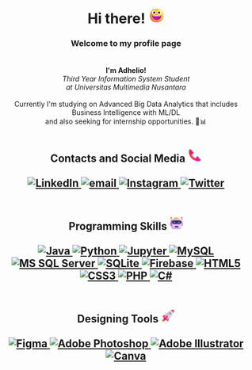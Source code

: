 <h1 align="center">Hi there! <img src="https://github.com/Adhelio/Adhelio/blob/main/assets/Grinning_Face.png" width="32px" alt="😃"></h1>

<h3 align="center">
  Welcome to my profile page<br><br>
</h3>

<p align="center">
  <b>I'm Adhelio!</b><br>
  <i>Third Year Information System Student<br>at Universitas Multimedia Nusantara</i><br><br>
  Currently I'm studying on Advanced Big Data Analytics that includes Business Intelligence with ML/DL<br>
  and also seeking for internship opportunities. 📑📊<br>
</p>

#

<h2 align="center">
  Contacts and Social Media <img src="https://github.com/Adhelio/Adhelio/blob/main/assets/Telephone_Receiver.png" width="28px" alt="📞"><br><br>
  
  <a href="https://www.linkedin.com/in/adhelio">
        <img src="https://img.shields.io/badge/LinkedIn-0072B1?logo=linkedin" alt="LinkedIn">
    </a>
    <a href="mailto:adhelio.reyhandro@gmail.com">
        <img src="https://img.shields.io/badge/Email-D14836?logo=gmail&logoColor=white" alt="email">
    </a>
    <a href="https://www.instagram.com/adhelio">
        <img src="https://img.shields.io/badge/Instagram-E1306C?&logo=instagram&logoColor=white" alt="Instagram">
    </a>
    <a href="https://twitter.com/Adheliooo">
        <img src="https://img.shields.io/badge/Twitter-1DA1F2?&logo=twitter&logoColor=white" alt="Twitter">
    </a>
  <br><br>
</h2>

<h2 align="center">
  Programming Skills <img src="https://github.com/Adhelio/Adhelio/blob/main/assets/Robot.png" width="28px" alt="🤖"><br><br>

  <a href="https://github.com/Adhelio">
        <img src="https://img.shields.io/badge/java-black?style=for-the-badge&logo=openjdk" alt="Java">
    </a>
  <a href="https://github.com/Adhelio">
        <img src="https://img.shields.io/badge/Python-black?style=for-the-badge&logo=python" alt="Python">
    </a>
  <a href="https://github.com/Adhelio">
        <img src="https://img.shields.io/badge/Jupyter-black?style=for-the-badge&logo=jupyter" alt="Jupyter">
    </a>
  <a href="https://github.com/Adhelio">
        <img src="https://img.shields.io/badge/MySQL-black?style=for-the-badge&logo=mysql" alt="MySQL">
    </a>
  <a href="https://github.com/Adhelio">
        <img src="https://img.shields.io/badge/SQL Server-black?style=for-the-badge&logo=microsoft-sql-server" alt="MS SQL Server">
    </a>
  <a href="https://github.com/Adhelio">
        <img src="https://img.shields.io/badge/SQLite-black?style=for-the-badge&logo=sqlite" alt="SQLite">
    </a>
  <a href="https://github.com/Adhelio">
        <img src="https://img.shields.io/badge/Firebase-black?style=for-the-badge&logo=firebase" alt="Firebase">
    </a>
  <a href="https://github.com/Adhelio">
        <img src="https://img.shields.io/badge/html5-black?style=for-the-badge&logo=html5" alt="HTML5">
    </a>
  <a href="https://github.com/Adhelio">
        <img src="https://img.shields.io/badge/css3-black?style=for-the-badge&logo=css3" alt="CSS3">
    </a>
  <a href="https://github.com/Adhelio">
        <img src="https://img.shields.io/badge/PHP-black?style=for-the-badge&logo=php" alt="PHP">
    </a>
  <a href="https://github.com/Adhelio">
        <img src="https://img.shields.io/badge/C%23-black?style=for-the-badge&logo=c-sharp" alt="C#">
    </a>
  <br><br>
</h2>

<h2 align="center">
  Designing Tools <img src="https://github.com/Adhelio/Adhelio/blob/main/assets/Rocket.png" width="28px" alt=""><br><br>
  
  <a href="https://github.com/Adhelio">
        <img src="https://img.shields.io/badge/Figma-black?style=for-the-badge&logo=figma" alt="Figma">
    </a>
    <a href="https://github.com/Adhelio">
        <img src="https://img.shields.io/badge/Adobe%20Photoshop-black?style=for-the-badge&logo=Adobe%20Photoshop" alt="Adobe Photoshop">
    </a>
    <a href="https://github.com/Adhelio">
        <img src="https://img.shields.io/badge/Adobe%20Illustrator-black?style=for-the-badge&logo=Adobe%20Illustrator" alt="Adobe Illustrator">
    </a>
    <a href="https://github.com/Adhelio">
        <img src="https://img.shields.io/badge/Canva-black?style=for-the-badge&logo=Canva" alt="Canva">
    </a>
  <br><br>
</h2>
